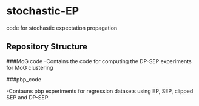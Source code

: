 # stochastic-EP
code for stochastic expectation propagation


## Repository Structure

###MoG code
-Contains the code for computing the DP-SEP experiments for MoG clustering
 
###pbp_code

-Contauns pbp experiments for regression datasets using EP, SEP, clipped SEP and DP-SEP. 
